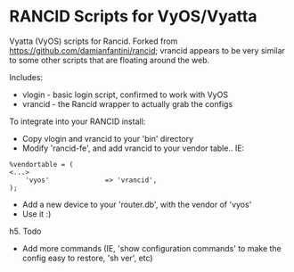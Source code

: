 RANCID Scripts for VyOS/Vyatta
======

Vyatta (VyOS) scripts for Rancid. Forked from https://github.com/damianfantini/rancid;
vrancid appears to be very similar to some other scripts that are floating around the web.

Includes:
* vlogin - basic login script, confirmed to work with VyOS
* vrancid - the Rancid wrapper to actually grab the configs

To integrate into your RANCID install:
* Copy vlogin and vrancid to your 'bin' directory
* Modify 'rancid-fe', and add vrancid to your vendor table.. IE:

```
%vendortable = (
<...>
    'vyos'              => 'vrancid',
);
```
* Add a new device to your 'router.db', with the vendor of 'vyos'
* Use it  :)

h5. Todo

* Add more commands (IE, 'show configuration commands' to make the config easy to restore, 'sh ver', etc)
